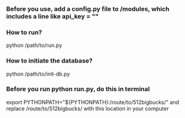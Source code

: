### Before you use, add a config.py file to /modules, which includes a line like api_key = "<your api key>"

### How to run?
python /path/to/run.py

### How to initiate the database? 
python /path/to/init-db.py

### Before you run python run.py, do this in terminal
 export PYTHONPATH="${PYTHONPATH}:/route/to/512bigbucks/" and replace /route/to/512bigbucks/ with this location in your computer